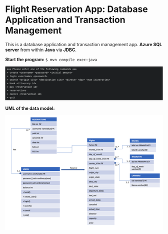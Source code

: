 # Flight Reservation App: Database Application and Transaction Management

This is a database application and transaction management app.
**Azure SQL server** from within **Java** via **JDBC**.

**Start the program:** `$ mvn compile exec:java`

![](img/0.png)

**UML of the data model:**

![](UML.png)